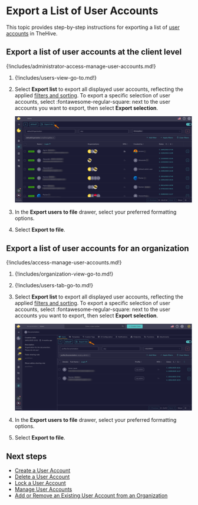 # Export a List of User Accounts

This topic provides step-by-step instructions for exporting a list of [user accounts](about-user-accounts.md) in TheHive.

## Export a list of user accounts at the client level

{!includes/administrator-access-manage-user-accounts.md!}

1. {!includes/users-view-go-to.md!}

2. Select **Export list** to export all displayed user accounts, reflecting the applied [filters and sorting](../../../analyst-corner/about-filtering-and-sorting.md). To export a specific selection of user accounts, select :fontawesome-regular-square: next to the user accounts you want to export, then select **Export selection**.

    ![Export list user accounts client level](../../../../images/administration-guides/export-list-users-client-level.png)

3. In the **Export users to file** drawer, select your preferred formatting options.

4. Select **Export to file**.

## Export a list of user accounts for an organization

{!includes/access-manage-user-accounts.md!}

1. {!includes/organization-view-go-to.md!}

2. {!includes/users-tab-go-to.md!}

3. Select **Export list** to export all displayed user accounts, reflecting the applied [filters and sorting](../../../analyst-corner/about-filtering-and-sorting.md). To export a specific selection of user accounts, select :fontawesome-regular-square: next to the user accounts you want to export, then select **Export selection**.

    ![Export list user accounts organization level](../../../../images/user-guides/organization/configure-organization/manage-users/export-list-user-accounts-organization-level.png)

4. In the **Export users to file** drawer, select your preferred formatting options.

5. Select **Export to file**.

<h2>Next steps</h2>

* [Create a User Account](create-a-user-account.md)
* [Delete a User Account](delete-a-user-account.md)
* [Lock a User Account](lock-a-user-account.md)
* [Manage User Accounts](manage-user-accounts.md)
* [Add or Remove an Existing User Account from an Organization](../../../../administration/organizations/add-remove-an-existing-user-account-from-an-organization.md)